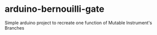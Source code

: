 # arduino-bernouilli-gate
Simple arduino project to recreate one function of Mutable Instrument's Branches
